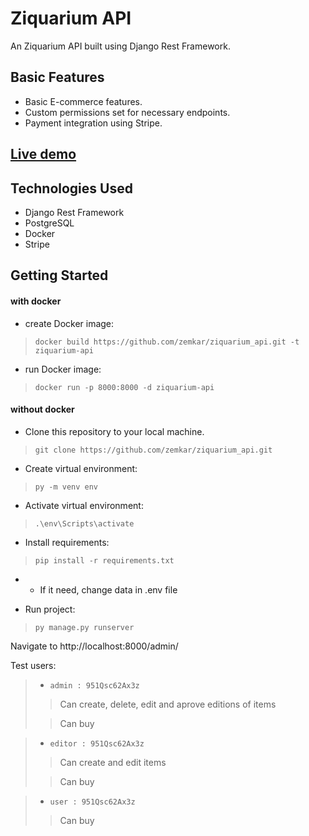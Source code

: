 # Ziquarium API

An Ziquarium API built using Django Rest Framework.

## Basic Features
- Basic E-commerce features.
- Custom permissions set for necessary endpoints.
- Payment integration using Stripe.

## [Live demo](https://ziquarium.onrender.com/)

## Technologies Used
- Django Rest Framework
- PostgreSQL
- Docker
- Stripe


## Getting Started

#### with docker
- create Docker image: 
>`docker build https://github.com/zemkar/ziquarium_api.git -t ziquarium-api`

- run Docker image: 
>`docker run -p 8000:8000 -d ziquarium-api`

#### without docker

- Clone this repository to your local machine.
>`git clone https://github.com/zemkar/ziquarium_api.git`
- Create virtual environment: 
>`py -m venv env`

- Activate virtual environment: 
>`.\env\Scripts\activate`

- Install requirements:
>`pip install -r requirements.txt`

- * If it need, change data in .env file

- Run project:
>`py manage.py runserver`

Navigate to http://localhost:8000/admin/

Test users: 
> - `admin : 951Qsc62Ax3z`
>>  Can create, delete, edit and aprove editions of items
>
>> Can buy

> - `editor : 951Qsc62Ax3z`
>> Can create and edit items
>
>> Can buy

> - `user : 951Qsc62Ax3z`
>>  Can buy


